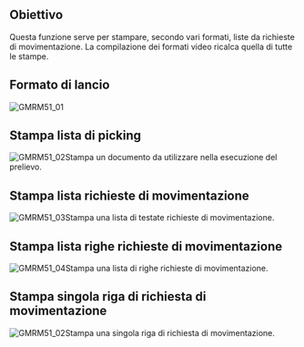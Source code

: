 ## Obiettivo
Questa funzione serve per stampare, secondo vari formati, liste da richieste di movimentazione.
La compilazione dei formati video ricalca quella di tutte le stampe.

## Formato di lancio
![GMRM51_01](http://doc.smeup.com/immagini/MBDOC_OGG-P_GMRM51/GMRM51_01.png)
## Stampa lista di picking
![GMRM51_02](http://doc.smeup.com/immagini/MBDOC_OGG-P_GMRM51/GMRM51_02.png)Stampa un documento da utilizzare nella esecuzione del prelievo.

## Stampa lista richieste di movimentazione
![GMRM51_03](http://doc.smeup.com/immagini/MBDOC_OGG-P_GMRM51/GMRM51_03.png)Stampa una lista di testate richieste di movimentazione.

## Stampa lista righe richieste di movimentazione
![GMRM51_04](http://doc.smeup.com/immagini/MBDOC_OGG-P_GMRM51/GMRM51_04.png)Stampa una lista di righe richieste di movimentazione.

## Stampa singola riga di richiesta di movimentazione
![GMRM51_02](http://doc.smeup.com/immagini/MBDOC_OGG-P_GMRM51/GMRM51_02.png)Stampa una singola riga di richiesta di movimentazione.
